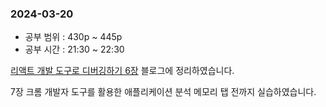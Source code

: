 ### 2024-03-20
- 공부 범위 : 430p ~ 445p
- 공부 시간 : 21:30 ~ 22:30

[리액트 개발 도구로 디버깅하기 6장](https://inblog.ai/luke/6%EC%9E%A5-%EB%A6%AC%EC%95%A1%ED%8A%B8-%EA%B0%9C%EB%B0%9C%EB%8F%84%EA%B5%AC%EB%A1%9C-%EB%94%94%EB%B2%84%EA%B9%85%ED%95%98%EA%B8%B0-17688?traffic_type=internal) 블로그에 정리하였습니다.

7장 크롬 개발자 도구를 활용한 애플리케이션 분석
메모리 탭 전까지 실습하였습니다.
